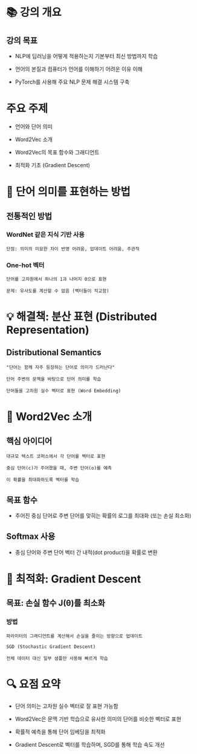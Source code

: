 # 📚 강의 개요
## 강의 목표

- NLP에 딥러닝을 어떻게 적용하는지 기본부터 최신 방법까지 학습

- 언어의 본질과 컴퓨터가 언어를 이해하기 어려운 이유 이해

- PyTorch를 사용해 주요 NLP 문제 해결 시스템 구축

# 주요 주제

- 언어와 단어 의미

- Word2Vec 소개

- Word2Vec의 목표 함수와 그래디언트

- 최적화 기초 (Gradient Descent)

# 🧠 단어 의미를 표현하는 방법
## 전통적인 방법
### WordNet 같은 지식 기반 사용
~~~
단점: 의미의 미묘한 차이 반영 어려움, 업데이트 어려움, 주관적
~~~

### One-hot 벡터
~~~
단어를 고차원에서 하나의 1과 나머지 0으로 표현

문제: 유사도를 계산할 수 없음 (벡터들이 직교함)
~~~
# 💡 해결책: 분산 표현 (Distributed Representation)
## Distributional Semantics
~~~
"단어는 함께 자주 등장하는 단어로 의미가 드러난다"

단어 주변의 문맥을 바탕으로 단어 의미를 학습

단어들을 고차원 실수 벡터로 표현 (Word Embedding)
~~~
# 🧩 Word2Vec 소개
## 핵심 아이디어
~~~
대규모 텍스트 코퍼스에서 각 단어를 벡터로 표현

중심 단어(c)가 주어졌을 때, 주변 단어(o)를 예측

이 확률을 최대화하도록 벡터를 학습
~~~
## 목표 함수

- 주어진 중심 단어로 주변 단어를 맞히는 확률의 로그를 최대화 (또는 손실 최소화)

## Softmax 사용

- 중심 단어와 주변 단어 벡터 간 내적(dot product)을 확률로 변환

# 🧮 최적화: Gradient Descent
## 목표: 손실 함수 J(θ)를 최소화

### 방법
~~~
파라미터의 그래디언트를 계산해서 손실을 줄이는 방향으로 업데이트

SGD (Stochastic Gradient Descent)

전체 데이터 대신 일부 샘플만 사용해 빠르게 학습
~~~
# 🔍 요점 요약
- 단어 의미는 고차원 실수 벡터로 잘 표현 가능함

- Word2Vec은 문맥 기반 학습으로 유사한 의미의 단어를 비슷한 벡터로 표현

- 확률적 예측을 통해 단어 임베딩을 최적화

- Gradient Descent로 벡터를 학습하며, SGD를 통해 학습 속도 개선


